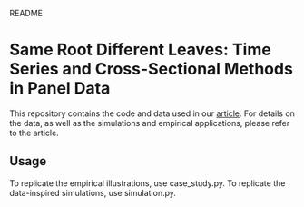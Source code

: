 README 

# Same Root Different Leaves: Time Series and Cross-Sectional Methods in Panel Data

This repository contains the code and data used in our [article](https://arxiv.org/pdf/2207.14481.pdf). 
For details on the data, as well as the simulations and empirical applications, please refer to the article. 

## Usage

To replicate the empirical illustrations, use case_study.py. 
To replicate the data-inspired simulations, use simulation.py. 
